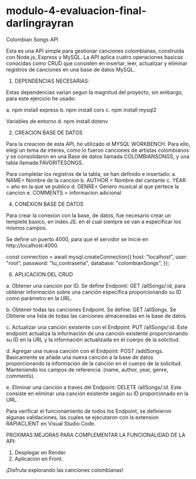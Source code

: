 # modulo-4-evaluacion-final-darlingrayran

Colombian Songs API

Esta es una API simple para gestionar canciones colombianas, construida con Node.js, Express y MySQL. La API aplica cuatro operaciones basicas conocidas como CRUD que consisten en insertar, leer, actualizar y eliminar registros de canciones en una base de datos MySQL.

1. DEPENDENCIAS NECESARIAS: 

Estas dependencias varian segun la magnitud del proyecto, sin embargo, para este ejercicio he usado:

a. npm install express
b. npm install cors
c. npm install mysql2

Variables de entorno
d. npm install dotenv

2. CREACION BASE DE DATOS
   
Para la creacion de esta API, he utilizado el MYSQL WORKBENCH. Para ello, elegi un tema de interes, como lo fueron canciones de artistas colombianos y se consolidaron en una Base de datos llamada COLOMBIANSONGS, y una tabla llamada FAVORITESONGS.

Para completar los registros de la tabla, se han definido e insertado:
a. NAME= Nombre de la cancion
b. AUTHOR = Nombre del cantante
c. YEAR = año en la que se publico
d. GENRE= Genero musical al que pertece la cancion
e. COMMENTS = informacion adicional

4. CONEXION BASE DE DATOS

Para crear la conexion con la base, de datos, fue necesario crear un templete basico, en index.JS. en el cual siempre se van a especificar los mismos campos.

Se define un puerto 4000, para que el servidor se inicie en http://localhost:4000.

  const connection = await mysql.createConnection({
    host: "localhost",
    user: "root",
    password: "tu_contraseña",
    database: "colombianSongs",
});

6. APLICACION DEL CRUD

a. Obtener una canción por ID. Se define Endpoint: GET /allSongs/:id, para obténer información sobre una canción específica proporcionando su ID como parámetro en la URL.

b. Obtener todas las canciones Endpoint. Se define: GET /allSongs. Se Obtiene una lista de todas las canciones almacenadas en la base de datos.

c. Actualizar una canción existente con el Endpoint: PUT /allSongs/:id. Este endpoint actualiza la información de una canción existente proporcionando su ID en la URL y la información actualizada en el cuerpo de la solicitud.

d. Agregar una nueva canción con el Endpoint: POST /addSongs. Basicamente se añade una nueva canción a la base de datos proporcionando la información de la canción en el cuerpo de la solicitud. Manteniendo los campos de referencia. (name, author, year, genre, comments).

e. Eliminar una canción a traves del Endpoint: DELETE /allSongs/:id. Este consiste en eliminar una canción existente según su ID proporcionado en la URL.

Para verificar el funcionamiento de todos los Endpoint, se definieron algunas validaciones, las cuales se ejecutaron con la extension RAPIACLIENT en Visual Studio Code.

PROXIMAS MEJORAS PARA COMPLEMENTAR LA FUNCIONALIDAD DE LA API:

1. Desplegar en Render
2. Aplicacion en Front.


¡Disfruta explorando las canciones colombianas!











